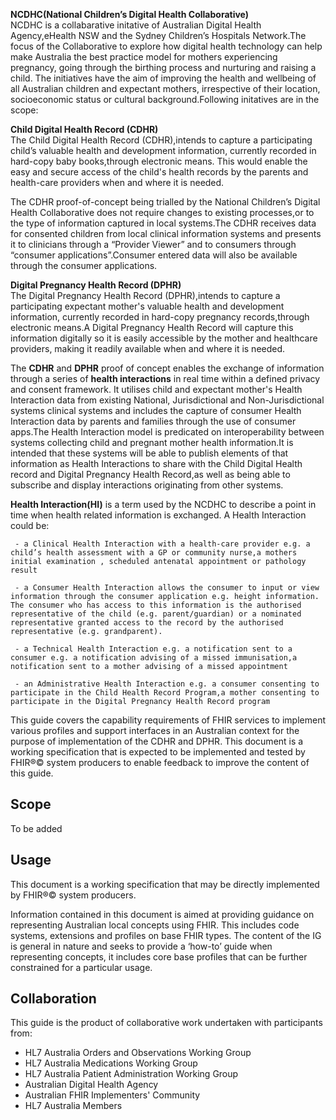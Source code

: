 
**NCDHC(National Children’s Digital Health Collaborative)**  
NCDHC is a collabarative initative of Australian Digital Health Agency,eHealth NSW and the Sydney Children’s Hospitals Network.The focus of the Collaborative to explore how digital health technology can help make Australia the best practice model for mothers experiencing pregnancy, going through the birthing process and nurturing and raising a child. The initiatives have the aim of improving the health and wellbeing of all Australian children and expectant mothers, irrespective of their location, socioeconomic status or cultural background.Following initatives are in the scope:

**Child Digital Health Record (CDHR)**  
The Child Digital Health Record (CDHR),intends to capture a participating child’s valuable health and development information, currently recorded in hard-copy baby books,through electronic means.
This would enable the easy and secure access of the child's health records by the parents and health-care providers when and where it is needed.

The CDHR proof-of-concept being trialled by the National Children’s Digital Health Collaborative does not require changes to existing processes,or to the type of information captured in local systems.The CDHR receives data for consented children from local clinical information systems and presents it to clinicians through a “Provider Viewer” and to consumers through “consumer applications”.Consumer entered data will also be available through the consumer applications.


**Digital Pregnancy Health Record (DPHR)**  
The Digital Pregnancy Health Record (DPHR),intends to capture a participating expectant mother's valuable health and development information, currently recorded in hard-copy pregnancy records,through electronic means.A Digital Pregnancy Health Record will capture this information digitally so it is easily accessible by the mother and healthcare providers, making it readily available when and where it is needed. 


The **CDHR** and **DPHR** proof of concept enables the exchange of information through a series of **health interactions** in real time within a defined privacy and consent framework.
It utilises child and expectant mother's Health Interaction data from existing National, Jurisdictional and Non-Jurisdictional systems clinical systems and includes the 
capture of consumer Health Interaction data by parents and families through the use of consumer apps.The Health Interaction model is predicated on interoperability 
between systems collecting child and pregnant mother health information.It is intended that these systems will be able to publish elements of that information as Health Interactions to share with the Child Digital Health record and Digital Pregnancy Health Record,as well as being able to subscribe and display interactions originating from other systems.



**Health Interaction(HI)** is a term used by the NCDHC to describe a point in time when health related information is exchanged.  A Health Interaction could be:

     - a Clinical Health Interaction with a health-care provider e.g. a child’s health assessment with a GP or community nurse,a mothers initial examination , scheduled antenatal appointment or pathology result 

     - a Consumer Health Interaction allows the consumer to input or view information through the consumer application e.g. height information. The consumer who has access to this information is the authorised representative of the child (e.g. parent/guardian) or a nominated representative granted access to the record by the authorised representative (e.g. grandparent). 

     - a Technical Health Interaction e.g. a notification sent to a consumer e.g. a notification advising of a missed immunisation,a notification sent to a mother advising of a missed appointment

     - an Administrative Health Interaction e.g. a consumer consenting to participate in the Child Health Record Program,a mother consenting to participate in the Digital Pregnancy Health Record program



This guide covers the capability requirements of FHIR services to implement various profiles and support interfaces in an Australian context for the purpose of 
implementation of the CDHR and DPHR.
This document is a working specification that is expected to be implemented and tested by FHIR®© system producers to enable feedback to improve the content of this guide.
## Scope
To be added
## Usage
This document is a working specification that may be directly implemented by FHIR®© system producers.

Information contained in this document is aimed at providing guidance on representing Australian local concepts using FHIR. This includes code systems, extensions and profiles on base FHIR types. The content of the IG is general in nature and seeks to provide a ‘how-to’ guide when representing concepts, it includes core base profiles that can be further constrained for a particular usage.

## Collaboration
This guide is the product of collaborative work undertaken with participants from:


* HL7 Australia Orders and Observations Working Group
* HL7 Australia Medications Working Group
* HL7 Australia Patient Administration Working Group
* Australian Digital Health Agency
* Australian FHIR Implementers' Community
* HL7 Australia Members 




[NCDHC Profiles]:http://build.fhir.org/ig/hl7au/au-fhir-childhealth/profiles.html  





